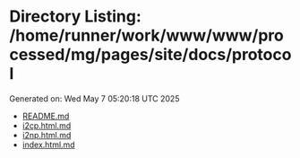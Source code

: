 # Directory Listing: /home/runner/work/www/www/processed/mg/pages/site/docs/protocol
Generated on: Wed May  7 05:20:18 UTC 2025

- [README.md](README.md)
- [i2cp.html.md](i2cp.html.md)
- [i2np.html.md](i2np.html.md)
- [index.html.md](index.html.md)
